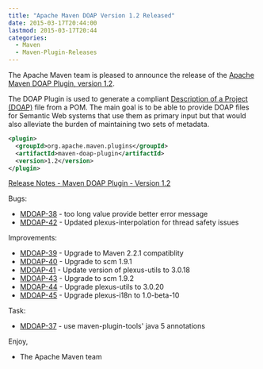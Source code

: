 ```yaml
---
title: "Apache Maven DOAP Version 1.2 Released"
date: 2015-03-17T20:44:00
lastmod: 2015-03-17T20:44
categories:
  - Maven
  - Maven-Plugin-Releases
---
```

The Apache Maven team is pleased to announce the release of the 
[Apache Maven DOAP Plugin, version 1.2](http://maven.apache.org/plugins/maven-doap-plugin/).

The DOAP Plugin is used to generate a compliant
[Description of a Project (DOAP)](http://usefulinc.com/doap) file from a POM.
The main goal is to be able to provide DOAP files for Semantic Web systems that
use them as primary input but that would also alleviate the burden of
maintaining two sets of metadata.


```xml
<plugin>
  <groupId>org.apache.maven.plugins</groupId>
  <artifactId>maven-doap-plugin</artifactId>
  <version>1.2</version>
</plugin>
```

<!-- more -->

[Release Notes - Maven DOAP Plugin - Version 1.2](http://jira.codehaus.org/secure/ReleaseNote.jspa?projectId=11310&version=17078)

Bugs:

 * [MDOAP-38](https://issues.apache.org/jira/browse/MDOAP-38) - <shortdesc> too long value provide better error message
 * [MDOAP-42](https://issues.apache.org/jira/browse/MDOAP-42) - Updated plexus-interpolation for thread safety issues

Improvements:

 * [MDOAP-39](https://issues.apache.org/jira/browse/MDOAP-39) - Upgrade to Maven 2.2.1 compatiblity
 * [MDOAP-40](https://issues.apache.org/jira/browse/MDOAP-40) - Upgrade to scm 1.9.1
 * [MDOAP-41](https://issues.apache.org/jira/browse/MDOAP-41) - Update version of plexus-utils to 3.0.18
 * [MDOAP-43](https://issues.apache.org/jira/browse/MDOAP-43) - Upgrade to scm 1.9.2
 * [MDOAP-44](https://issues.apache.org/jira/browse/MDOAP-44) - Upgrade plexus-utils to 3.0.20
 * [MDOAP-45](https://issues.apache.org/jira/browse/MDOAP-45) - Upgrade plexus-i18n to 1.0-beta-10

Task:

 * [MDOAP-37](https://issues.apache.org/jira/browse/MDOAP-37) - use maven-plugin-tools' java 5 annotations

Enjoy,

- The Apache Maven team
